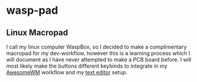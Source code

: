 # wasp-pad
## Linux Macropad


I call my linux computer WaspBox, so I decided to make a complimentary macropad for my dev-workflow, however this is a learning process which I will document as I have never attempted to make a PCB board before. I will most likely make the buttons different keybinds to integrate in my [AwesomeWM](https://github.com/awesomeWM/awesome) workflow and my [text editor](https://github.com/neovim/neovim) setup.
